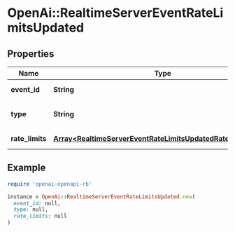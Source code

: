 # OpenAi::RealtimeServerEventRateLimitsUpdated

## Properties

| Name | Type | Description | Notes |
| ---- | ---- | ----------- | ----- |
| **event_id** | **String** | The unique ID of the server event. |  |
| **type** | **String** | The event type, must be &#x60;rate_limits.updated&#x60;. |  |
| **rate_limits** | [**Array&lt;RealtimeServerEventRateLimitsUpdatedRateLimitsInner&gt;**](RealtimeServerEventRateLimitsUpdatedRateLimitsInner.md) | List of rate limit information. |  |

## Example

```ruby
require 'openai-openapi-rb'

instance = OpenAi::RealtimeServerEventRateLimitsUpdated.new(
  event_id: null,
  type: null,
  rate_limits: null
)
```

